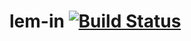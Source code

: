 # lem-in [![Build Status](https://travis-ci.org/tarama78/lem-in.svg?branch=master)](https://travis-ci.org/tarama78/lem-in)
